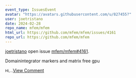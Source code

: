 ```yaml
---
event_type: IssuesEvent
avatar: "https://avatars.githubusercontent.com/u/827455?"
user: joetristano
date: 2024-02-28
repo_name: mfem/mfem
html_url: https://github.com/mfem/mfem/issues/4161
repo_url: https://github.com/mfem/mfem
---
```


<a href='https://github.com/joetristano' target='_blank'>joetristano</a> open issue <a href='https://github.com/mfem/mfem/issues/4161' target='_blank'>mfem/mfem#4161</a>.

<p>Domainintegrator markers and matrix free gpu</p><small>Hi,...</small><a href='https://github.com/mfem/mfem/issues/4161' target='_blank'>View Comment</a>